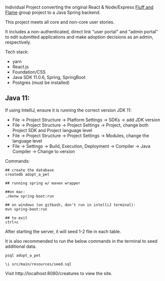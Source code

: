 Individual Project converting the original React & Node/Express [Fluff and Flame](https://github.com/ann-codes/fluff-and-flame) group project to a Java Spring backend.

This project meets all core and non-core user stories. 

It includes a non-authenticated, direct link "user portal" and "admin portal" to edit submitted applications and make adoption decisions as an admin, respectively. 

Tech stack: 
- yarn
- React.js
- Foundation/CSS
- Java SDK 11.0.6, Spring, SpringBoot
- Postgres (must be installed)

## Java 11:

If using IntelliJ, ensure it is running the correct version JDK 11: 

- File -> Project Structure -> Platform Settings -> SDKs -> add JDK version
- File -> Project Structure -> Project Settings -> Project, change both Project SDK and Project language level
- File -> Project Structure -> Project Settings -> Modules, change the language level
- File -> Settings -> Build, Execution, Deployment -> Compiler -> Java Compiler -> Change to version

Commands: 

```
## create the database
createdb adopt_a_pet

## running spring w/ maven wrapper

##on mac:
./mvnw spring-boot:run

## on windows (on gitbash, don't run in intelliJ terminal):
mvn spring-boot:run

## to exit
ctrl+c
```

After starting the server, it will seed 1-2 file in each table.

It is also recommended to run the below commands in the terminal to seed additional data.

```
psql adopt_a_pet

\i src/main/resources/seed.sql
```

Visit http://localhost:8080/creatures to view the site.


